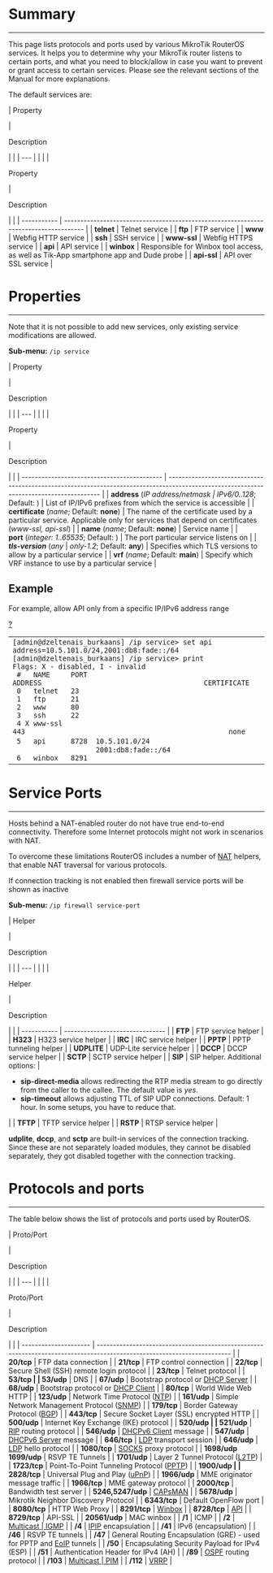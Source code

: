 # Summary

___

This page lists protocols and ports used by various MikroTik RouterOS services. It helps you to determine why your MikroTik router listens to certain ports, and what you need to block/allow in case you want to prevent or grant access to certain services. Please see the relevant sections of the Manual for more explanations.

The default services are:

| 
Property

 | 

Description

|     |
| --- |  |
|     |

Property

 | 

Description

|             |
| ----------- | ------------------------------------------------------------------------------------ |
| **telnet**  | Telnet service                                                                       |
| **ftp**     | FTP service                                                                          |
| **www**     | Webfig HTTP service                                                                  |
| **ssh**     | SSH service                                                                          |
| **www-ssl** | Webfig HTTPS service                                                                 |
| **api**     | API service                                                                          |
| **winbox**  | Responsible for Winbox tool access, as well as Tik-App smartphone app and Dude probe |
| **api-ssl** | API over SSL service                                                                 |

# Properties

___

Note that it is not possible to add new services, only existing service modifications are allowed.

**Sub-menu:** `/ip service`

| 
Property

 | 

Description

|     |
| --- |  |
|     |

Property

 | 

Description

|                                             |
| ------------------------------------------- | --------------------------------------------------------------------------------------------------------------------------------------- |
| **address** (_IP address/netmask            | IPv6/0..128_; Default: )                                                                                                                | List of IP/IPv6 prefixes from which the service is accessible |
| **certificate** (_name_; Default: **none**) | The name of the certificate used by a particular service. Applicable only for services that depend on certificates (_www-ssl, api-ssl_) |
| **name** (_name_; Default: **none**)        | Service name                                                                                                                            |
| **port** (_integer: 1..65535_; Default: )   | The port particular service listens on                                                                                                  |
| **_tls-version_** (_any_                    | _only-1.2_; Default: **any**)                                                                                                           | Specifies which TLS versions to allow by a particular service |
| **vrf** (_name_; Default: **main**)         | Specify which VRF instance to use by a particular service                                                                               |

## Example

For example, allow API only from a specific IP/IPv6 address range

[?](https://help.mikrotik.com/docs/display/ROS/Services#)

<table border="0" cellpadding="0" cellspacing="0"><tbody><tr><td class="code"><div class="container" title="Hint: double-click to select code"><div class="line number1 index0 alt2" data-bidi-marker="true"><code class="ros plain">[admin@dzeltenais_burkaans] </code><code class="ros constants">/ip service&gt; </code><code class="ros functions">set </code><code class="ros plain">api </code><code class="ros value">address</code><code class="ros plain">=10.5.101.0/24,2001:db8:fade::/64</code></div><div class="line number2 index1 alt1" data-bidi-marker="true"><code class="ros plain">[admin@dzeltenais_burkaans] </code><code class="ros constants">/ip service&gt; </code><code class="ros functions">print</code></div><div class="line number3 index2 alt2" data-bidi-marker="true"><code class="ros plain">Flags</code><code class="ros constants">: X - disabled, I - invalid</code></div><div class="line number4 index3 alt1" data-bidi-marker="true"><code class="ros spaces">&nbsp;</code><code class="ros comments">#&nbsp;&nbsp; NAME&nbsp;&nbsp;&nbsp;&nbsp; PORT&nbsp; ADDRESS&nbsp;&nbsp;&nbsp;&nbsp;&nbsp;&nbsp;&nbsp;&nbsp;&nbsp;&nbsp;&nbsp;&nbsp;&nbsp;&nbsp;&nbsp;&nbsp;&nbsp;&nbsp;&nbsp;&nbsp;&nbsp;&nbsp;&nbsp;&nbsp;&nbsp;&nbsp;&nbsp;&nbsp;&nbsp;&nbsp;&nbsp;&nbsp;&nbsp;&nbsp;&nbsp;&nbsp;&nbsp;&nbsp; CERTIFICATE&nbsp;</code></div><div class="line number5 index4 alt2" data-bidi-marker="true"><code class="ros spaces">&nbsp;</code><code class="ros plain">0&nbsp;&nbsp; telnet&nbsp;&nbsp; 23&nbsp;&nbsp;</code></div><div class="line number6 index5 alt1" data-bidi-marker="true"><code class="ros spaces">&nbsp;</code><code class="ros plain">1&nbsp;&nbsp; ftp&nbsp;&nbsp;&nbsp;&nbsp;&nbsp; 21&nbsp;&nbsp;</code></div><div class="line number7 index6 alt2" data-bidi-marker="true"><code class="ros spaces">&nbsp;</code><code class="ros plain">2&nbsp;&nbsp; www&nbsp;&nbsp;&nbsp;&nbsp;&nbsp; 80&nbsp;&nbsp;</code></div><div class="line number8 index7 alt1" data-bidi-marker="true"><code class="ros spaces">&nbsp;</code><code class="ros plain">3&nbsp;&nbsp; ssh&nbsp;&nbsp;&nbsp;&nbsp;&nbsp; 22&nbsp;&nbsp;</code></div><div class="line number9 index8 alt2" data-bidi-marker="true"><code class="ros spaces">&nbsp;</code><code class="ros plain">4 X www-ssl&nbsp; 443&nbsp;&nbsp;&nbsp;&nbsp;&nbsp;&nbsp;&nbsp;&nbsp;&nbsp;&nbsp;&nbsp;&nbsp;&nbsp;&nbsp;&nbsp;&nbsp;&nbsp;&nbsp;&nbsp;&nbsp;&nbsp;&nbsp;&nbsp;&nbsp;&nbsp;&nbsp;&nbsp;&nbsp;&nbsp;&nbsp;&nbsp;&nbsp;&nbsp;&nbsp;&nbsp;&nbsp;&nbsp;&nbsp;&nbsp;&nbsp;&nbsp;&nbsp;&nbsp;&nbsp;&nbsp;&nbsp;&nbsp;&nbsp; none&nbsp;&nbsp;&nbsp;&nbsp;&nbsp;&nbsp;&nbsp;&nbsp;</code></div><div class="line number10 index9 alt1" data-bidi-marker="true"><code class="ros spaces">&nbsp;</code><code class="ros plain">5&nbsp;&nbsp; api&nbsp;&nbsp;&nbsp;&nbsp;&nbsp; 8728&nbsp; </code><code class="ros color1">10.5.101.0/24</code>&nbsp;&nbsp;&nbsp;&nbsp;&nbsp;&nbsp;&nbsp;&nbsp;&nbsp;&nbsp;&nbsp;&nbsp;&nbsp;&nbsp;&nbsp;&nbsp;&nbsp;&nbsp;&nbsp;&nbsp;&nbsp;&nbsp;&nbsp;&nbsp;&nbsp;&nbsp;&nbsp;&nbsp;&nbsp;&nbsp;&nbsp;</div><div class="line number11 index10 alt2" data-bidi-marker="true"><code class="ros spaces">&nbsp;&nbsp;&nbsp;&nbsp;&nbsp;&nbsp;&nbsp;&nbsp;&nbsp;&nbsp;&nbsp;&nbsp;&nbsp;&nbsp;&nbsp;&nbsp;&nbsp;&nbsp;&nbsp;&nbsp;</code><code class="ros plain">2001</code><code class="ros constants">:db8:fade::/64&nbsp;&nbsp;&nbsp;&nbsp;&nbsp;&nbsp;&nbsp;&nbsp;&nbsp;&nbsp;&nbsp;&nbsp;&nbsp;&nbsp;&nbsp;&nbsp;&nbsp;&nbsp;&nbsp;&nbsp;&nbsp;&nbsp;&nbsp;&nbsp;&nbsp;&nbsp;</code></div><div class="line number12 index11 alt1" data-bidi-marker="true"><code class="ros spaces">&nbsp;</code><code class="ros plain">6&nbsp;&nbsp; winbox&nbsp;&nbsp; 8291</code></div></div></td></tr></tbody></table>

# Service Ports

___

Hosts behind a NAT-enabled router do not have true end-to-end connectivity. Therefore some Internet protocols might not work in scenarios with NAT.

To overcome these limitations RouterOS includes a number of [NAT](https://help.mikrotik.com/docs/display/ROS/NAT) helpers, that enable NAT traversal for various protocols.

If connection tracking is not enabled then firewall service ports will be shown as inactive

**Sub-menu:** `/ip firewall service-port`

| 
Helper

 | 

Description

|     |
| --- |  |
|     |

Helper

 | 

Description

|             |
| ----------- | ------------------------------- |
| **FTP**     | FTP service helper              |
| **H323**    | H323 service helper             |
| **IRC**     | IRC service helper              |
| **PPTP**    | PPTP tunneling helper           |
| **UDPLITE** | UDP-Lite service helper         |
| **DCCP**    | DCCP service helper             |
| **SCTP**    | SCTP service helper             |
| **SIP**     | SIP helper. Additional options: |

-   **sip-direct-media** allows redirecting the RTP media stream to go directly from the caller to the callee. The default value is _yes_.
-   **sip-timeout** allows adjusting TTL of SIP UDP connections. Default: 1 hour. In some setups, you have to reduce that.

 |
| **TFTP** | TFTP service helper |
| **RSTP** | RTSP service helper |

**udplite**, **dccp**, and **sctp** are built-in services of the connection tracking. Since these are not separately loaded modules, they cannot be disabled separately, they got disabled together with the connection tracking.

  

# Protocols and ports

___

The table below shows the list of protocols and ports used by RouterOS.

| 
Proto/Port

 | 

Description

|     |
| --- |  |
|     |

Proto/Port

 | 

Description

|                       |
| --------------------- | ----------------------------------------------------------------------------------------------------------------------- |
| **20/tcp**            | FTP data connection                                                                                                     |
| **21/tcp**            | FTP control connection                                                                                                  |
| **22/tcp**            | Secure Shell (SSH) remote login protocol                                                                                |
| **23/tcp**            | Telnet protocol                                                                                                         |
| **53/tcp              |
| 53/udp**              | DNS                                                                                                                     |
| **67/udp**            | Bootstrap protocol or [DHCP Server](https://help.mikrotik.com/docs/display/ROS/DHCP#DHCP-DHCPServer)                    |
| **68/udp**            | Bootstrap protocol or [DHCP Client](https://help.mikrotik.com/docs/display/ROS/DHCP#DHCP-DHCPClient)                    |
| **80/tcp**            | World Wide Web HTTP                                                                                                     |
| **123/udp**           | Network Time Protocol ([NTP](https://help.mikrotik.com/docs/pages/viewpage.action?pageId=40992869))                     |
| **161/udp**           | Simple Network Management Protocol ([SNMP](https://help.mikrotik.com/docs/display/ROS/SNMP))                            |
| **179/tcp**           | Border Gateway Protocol ([BGP](https://help.mikrotik.com/docs/pages/viewpage.action?pageId=328220))                     |
| **443/tcp**           | Secure Socket Layer (SSL) encrypted HTTP                                                                                |
| **500/udp**           | Internet Key Exchange (IKE) protocol                                                                                    |
| **520/udp             |
| 521/udp**             | [RIP](https://help.mikrotik.com/docs/pages/viewpage.action?pageId=328211) routing protocol                              |
| **546/udp**           | [DHCPv6 Client](https://help.mikrotik.com/docs/display/ROS/DHCP-client) message                                         |
| **547/udp**           | [DHCPv6 Server](https://help.mikrotik.com/docs/display/ROS/DHCP+Server) message                                         |
| **646/tcp**           | [LDP](https://wiki.mikrotik.com/wiki/Manual:MPLS/LDP "Manual:MPLS/LDP") transport session                               |
| **646/udp**           | [LDP](https://wiki.mikrotik.com/wiki/Manual:MPLS/LDP "Manual:MPLS/LDP") hello protocol                                  |
| **1080/tcp**          | [SOCKS](https://help.mikrotik.com/docs/display/ROS/SOCKS) proxy protocol                                                |
| **1698/udp 1699/udp** | RSVP TE Tunnels                                                                                                         |
| **1701/udp**          | Layer 2 Tunnel Protocol ([L2TP](https://help.mikrotik.com/docs/display/ROS/L2TP))                                       |
| **1723/tcp**          | Point-To-Point Tunneling Protocol ([PPTP](https://help.mikrotik.com/docs/display/ROS/PPTP))                             |
| **1900/udp            |
| 2828/tcp**            | Universal Plug and Play ([uPnP](https://help.mikrotik.com/docs/display/ROS/UPnP))                                       |
| **1966/udp**          | MME originator message traffic                                                                                          |
| **1966/tcp**          | MME gateway protocol                                                                                                    |
| **2000/tcp**          | Bandwidth test server                                                                                                   |
| **5246,5247/udp**     | [CAPsMAN](https://help.mikrotik.com/docs/pages/viewpage.action?pageId=1409149)                                          |
| **5678/udp**          | Mikrotik Neighbor Discovery Protocol                                                                                    |
| **6343/tcp**          | Default OpenFlow port                                                                                                   |
| **8080/tcp**          | HTTP Web Proxy                                                                                                          |
| **8291/tcp**          | [Winbox](https://help.mikrotik.com/docs/display/ROS/Winbox)                                                             |
| **8728/tcp**          | [API](https://help.mikrotik.com/docs/display/ROS/API)                                                                   |
| **8729/tcp**          | API-SSL                                                                                                                 |
| **20561/udp**         | MAC winbox                                                                                                              |
| **/1**                | ICMP                                                                                                                    |
| **/2**                | [Multicast                                                                                                              | IGMP](https://wiki.mikrotik.com/wiki/Manual:Routing "Manual:Routing") |
| **/4**                | [IPIP](https://help.mikrotik.com/docs/display/ROS/IPIP) encapsulation                                                   |
| **/41**               | IPv6 (encapsulation)                                                                                                    |
| **/46**               | RSVP TE tunnels                                                                                                         |
| **/47**               | General Routing Encapsulation (GRE) - used for PPTP and [EoIP](https://help.mikrotik.com/docs/display/ROS/EoIP) tunnels |
| **/50**               | Encapsulating Security Payload for IPv4 (ESP)                                                                           |
| **/51**               | Authentication Header for IPv4 (AH)                                                                                     |
| **/89**               | [OSPF](https://help.mikrotik.com/docs/pages/viewpage.action?pageId=328218) routing protocol                             |
| **/103**              | [Multicast                                                                                                              | PIM](https://wiki.mikrotik.com/wiki/Manual:Routing "Manual:Routing")  |
| **/112**              | [VRRP](https://help.mikrotik.com/docs/display/ROS/VRRP)                                                                 |